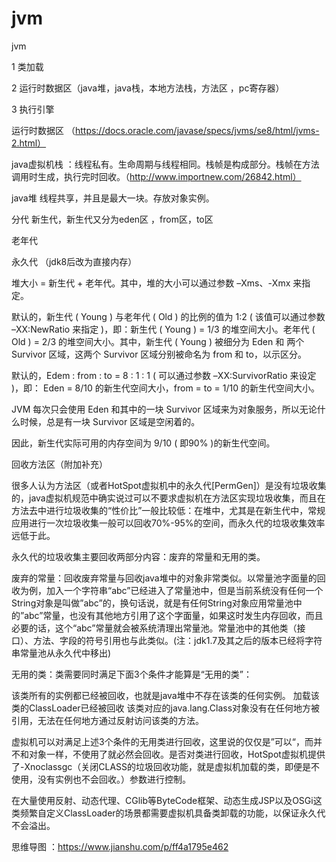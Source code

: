 # jvm

jvm

1 类加载

2 运行时数据区（java堆，java栈，本地方法栈，方法区 ，pc寄存器）

3 执行引擎




 运行时数据区 （https://docs.oracle.com/javase/specs/jvms/se8/html/jvms-2.html）

java虚拟机栈 ：线程私有。生命周期与线程相同。栈帧是构成部分。栈帧在方法调用时生成，执行完时回收。（http://www.importnew.com/26842.html）

java堆
线程共享，并且是最大一块。存放对象实例。

分代
新生代，新生代又分为eden区 ，from区，to区


老年代


永久代 （jdk8后改为直接内存）


堆大小 = 新生代 + 老年代。其中，堆的大小可以通过参数 –Xms、-Xmx 来指定。

默认的，新生代 ( Young ) 与老年代 ( Old ) 的比例的值为 1:2 ( 该值可以通过参数 –XX:NewRatio 来指定 )，即：新生代 ( Young ) = 1/3 的堆空间大小。老年代 ( Old ) = 2/3 的堆空间大小。其中，新生代 ( Young ) 被细分为 Eden 和 两个 Survivor 区域，这两个 Survivor 区域分别被命名为 from 和 to，以示区分。

默认的，Edem : from : to = 8 : 1 : 1 ( 可以通过参数 –XX:SurvivorRatio 来设定 )，即： Eden = 8/10 的新生代空间大小，from = to = 1/10 的新生代空间大小。

JVM 每次只会使用 Eden 和其中的一块 Survivor 区域来为对象服务，所以无论什么时候，总是有一块 Survivor 区域是空闲着的。

因此，新生代实际可用的内存空间为 9/10 ( 即90% )的新生代空间。

回收方法区（附加补充）

很多人认为方法区（或者HotSpot虚拟机中的永久代[PermGen]）是没有垃圾收集的，java虚拟机规范中确实说过可以不要求虚拟机在方法区实现垃圾收集，而且在方法去中进行垃圾收集的“性价比”一般比较低：在堆中，尤其是在新生代中，常规应用进行一次垃圾收集一般可以回收70%-95%的空间，而永久代的垃圾收集效率远低于此。

永久代的垃圾收集主要回收两部分内容：废弃的常量和无用的类。

废弃的常量：回收废弃常量与回收java堆中的对象非常类似。以常量池字面量的回收为例，加入一个字符串“abc”已经进入了常量池中，但是当前系统没有任何一个String对象是叫做”abc”的，换句话说，就是有任何String对象应用常量池中的”abc”常量，也没有其他地方引用了这个字面量，如果这时发生内存回收，而且必要的话，这个“abc”常量就会被系统清理出常量池。常量池中的其他类（接口）、方法、字段的符号引用也与此类似。(注：jdk1.7及其之后的版本已经将字符串常量池从永久代中移出)

无用的类：类需要同时满足下面3个条件才能算是“无用的类”：

该类所有的实例都已经被回收，也就是java堆中不存在该类的任何实例。
加载该类的ClassLoader已经被回收
该类对应的java.lang.Class对象没有在任何地方被引用，无法在任何地方通过反射访问该类的方法。

虚拟机可以对满足上述3个条件的无用类进行回收，这里说的仅仅是”可以“，而并不和对象一样，不使用了就必然会回收。是否对类进行回收，HotSpot虚拟机提供了-Xnoclassgc（关闭CLASS的垃圾回收功能，就是虚拟机加载的类，即便是不使用，没有实例也不会回收。）参数进行控制。

在大量使用反射、动态代理、CGlib等ByteCode框架、动态生成JSP以及OSGi这类频繁自定义ClassLoader的场景都需要虚拟机具备类卸载的功能，以保证永久代不会溢出。




思维导图 ：https://www.jianshu.com/p/ff4a1795e462

